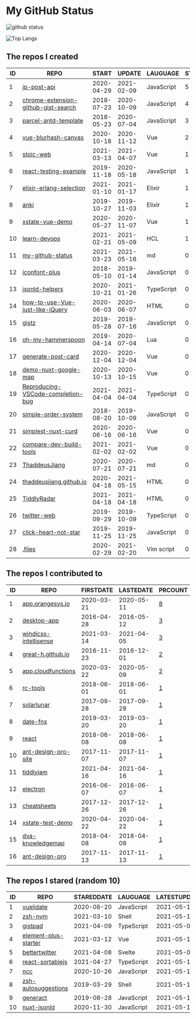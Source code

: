 # My GitHub Status

<img src="https://github-readme-stats-1.yihong0618.vercel.app/api?username=ThaddeusJiang&show_icons=true&&&hide_title=true&count_private=true" alt="github status" />

![Top Langs](https://github-readme-stats-1.yihong0618.vercel.app/api/top-langs/?username=ThaddeusJiang&layout=compact)

<!--START_SECTION:my_github-->
## The repos I created
| ID |                                                    REPO                                                     |   START    |   UPDATE   |  LAUGUAGE  | STARS |
|----|-------------------------------------------------------------------------------------------------------------|------------|------------|------------|-------|
|  1 | [jp-post-api](https://github.com/ThaddeusJiang/jp-post-api)                                                 | 2020-04-29 | 2021-02-09 | JavaScript |     5 |
|  2 | [chrome-extension-github-gist-search](https://github.com/ThaddeusJiang/chrome-extension-github-gist-search) | 2018-07-23 | 2020-10-09 | JavaScript |     4 |
|  3 | [parcel-antd-template](https://github.com/ThaddeusJiang/parcel-antd-template)                               | 2018-05-23 | 2020-07-04 | JavaScript |     3 |
|  4 | [vue-blurhash-canvas](https://github.com/ThaddeusJiang/vue-blurhash-canvas)                                 | 2020-10-18 | 2020-11-12 | Vue        |     2 |
|  5 | [stoic-web](https://github.com/ThaddeusJiang/stoic-web)                                                     | 2021-03-13 | 2021-04-07 | Vue        |     1 |
|  6 | [react-testing-example](https://github.com/ThaddeusJiang/react-testing-example)                             | 2019-11-18 | 2020-05-18 | JavaScript |     1 |
|  7 | [elixir-erlang-selection](https://github.com/ThaddeusJiang/elixir-erlang-selection)                         | 2021-01-10 | 2021-01-17 | Elixir     |     1 |
|  8 | [anki](https://github.com/ThaddeusJiang/anki)                                                               | 2019-10-27 | 2019-11-03 | Elixir     |     1 |
|  9 | [xstate-vue-demo](https://github.com/ThaddeusJiang/xstate-vue-demo)                                         | 2020-05-27 | 2020-11-07 | Vue        |     1 |
| 10 | [learn-devops](https://github.com/ThaddeusJiang/learn-devops)                                               | 2021-02-21 | 2021-05-09 | HCL        |     1 |
| 11 | [my-github-status](https://github.com/ThaddeusJiang/my-github-status)                                       | 2021-03-23 | 2021-05-16 | md         |     0 |
| 12 | [iconfont-plus](https://github.com/ThaddeusJiang/iconfont-plus)                                             | 2018-05-10 | 2019-01-14 | JavaScript |     0 |
| 13 | [jsonld-helpers](https://github.com/ThaddeusJiang/jsonld-helpers)                                           | 2020-10-21 | 2021-01-26 | TypeScript |     0 |
| 14 | [how-to-use-Vue-just-like-jQuery](https://github.com/ThaddeusJiang/how-to-use-Vue-just-like-jQuery)         | 2020-06-03 | 2020-06-07 | HTML       |     0 |
| 15 | [gistz](https://github.com/ThaddeusJiang/gistz)                                                             | 2019-05-28 | 2019-07-16 | JavaScript |     0 |
| 16 | [oh-my-hammerspoon](https://github.com/ThaddeusJiang/oh-my-hammerspoon)                                     | 2019-04-14 | 2020-07-04 | Lua        |     0 |
| 17 | [generate-post-card](https://github.com/ThaddeusJiang/generate-post-card)                                   | 2020-12-04 | 2020-12-04 | Vue        |     0 |
| 18 | [demo-nuxt-google-map](https://github.com/ThaddeusJiang/demo-nuxt-google-map)                               | 2020-10-13 | 2020-10-15 | Vue        |     0 |
| 19 | [Reproducing-VSCode-completion-bug](https://github.com/ThaddeusJiang/Reproducing-VSCode-completion-bug)     | 2021-04-04 | 2021-04-04 | TypeScript |     0 |
| 20 | [simple-order-system](https://github.com/ThaddeusJiang/simple-order-system)                                 | 2018-08-20 | 2019-10-09 | JavaScript |     0 |
| 21 | [simplest-nuxt-curd](https://github.com/ThaddeusJiang/simplest-nuxt-curd)                                   | 2020-06-16 | 2020-06-16 | Vue        |     0 |
| 22 | [compare-dev-build-tools](https://github.com/ThaddeusJiang/compare-dev-build-tools)                         | 2021-02-02 | 2021-02-02 | Vue        |     0 |
| 23 | [ThaddeusJiang](https://github.com/ThaddeusJiang/ThaddeusJiang)                                             | 2020-07-21 | 2020-07-21 | md         |     0 |
| 24 | [thaddeusjiang.github.io](https://github.com/ThaddeusJiang/thaddeusjiang.github.io)                         | 2020-04-18 | 2021-05-15 | HTML       |     0 |
| 25 | [TiddlyRadar](https://github.com/ThaddeusJiang/TiddlyRadar)                                                 | 2021-04-18 | 2021-04-18 | HTML       |     0 |
| 26 | [twitter-web](https://github.com/ThaddeusJiang/twitter-web)                                                 | 2019-09-29 | 2019-10-09 | TypeScript |     0 |
| 27 | [click-heart-not-star](https://github.com/ThaddeusJiang/click-heart-not-star)                               | 2019-11-25 | 2019-11-25 | JavaScript |     0 |
| 28 | [.files](https://github.com/ThaddeusJiang/.files)                                                           | 2020-02-29 | 2021-02-20 | Vim script |     0 |

## The repos I contributed to
| ID |                                    REPO                                    | FIRSTDATE  | LASTEDATE  |                                            PRCOUNT                                            |
|----|----------------------------------------------------------------------------|------------|------------|-----------------------------------------------------------------------------------------------|
|  1 | [app.orangesys.io](https://github.com/orangesys/app.orangesys.io)          | 2020-03-21 | 2020-05-11 | [8](https://github.com/orangesys/app.orangesys.io/pulls?q=is%3Apr+author%3AThaddeusJiang)     |
|  2 | [desktop-app](https://github.com/leanote/desktop-app)                      | 2016-04-28 | 2016-05-12 | [3](https://github.com/leanote/desktop-app/pulls?q=is%3Apr+author%3AThaddeusJiang)            |
|  3 | [windicss-intellisense](https://github.com/windicss/windicss-intellisense) | 2021-03-14 | 2021-04-05 | [3](https://github.com/windicss/windicss-intellisense/pulls?q=is%3Apr+author%3AThaddeusJiang) |
|  4 | [great-h.github.io](https://github.com/great-h/great-h.github.io)          | 2016-11-23 | 2016-12-01 | [2](https://github.com/great-h/great-h.github.io/pulls?q=is%3Apr+author%3AThaddeusJiang)      |
|  5 | [app.cloudfunctions](https://github.com/orangesys/app.cloudfunctions)      | 2020-03-22 | 2020-05-09 | [2](https://github.com/orangesys/app.cloudfunctions/pulls?q=is%3Apr+author%3AThaddeusJiang)   |
|  6 | [rc-tools](https://github.com/react-component/rc-tools)                    | 2018-06-01 | 2018-06-01 | [1](https://github.com/react-component/rc-tools/pulls?q=is%3Apr+author%3AThaddeusJiang)       |
|  7 | [solarlunar](https://github.com/yize/solarlunar)                           | 2017-09-28 | 2017-09-28 | [1](https://github.com/yize/solarlunar/pulls?q=is%3Apr+author%3AThaddeusJiang)                |
|  8 | [date-fns](https://github.com/date-fns/date-fns)                           | 2019-03-20 | 2019-03-20 | [1](https://github.com/date-fns/date-fns/pulls?q=is%3Apr+author%3AThaddeusJiang)              |
|  9 | [react](https://github.com/facebook/react)                                 | 2018-06-08 | 2018-06-08 | [1](https://github.com/facebook/react/pulls?q=is%3Apr+author%3AThaddeusJiang)                 |
| 10 | [ant-design-pro-site](https://github.com/ant-design/ant-design-pro-site)   | 2017-11-07 | 2017-11-07 | [1](https://github.com/ant-design/ant-design-pro-site/pulls?q=is%3Apr+author%3AThaddeusJiang) |
| 11 | [tiddlyjam](https://github.com/adithya-badidey/tiddlyjam)                  | 2021-04-16 | 2021-04-16 | [1](https://github.com/adithya-badidey/tiddlyjam/pulls?q=is%3Apr+author%3AThaddeusJiang)      |
| 12 | [electron](https://github.com/electron/electron)                           | 2016-06-07 | 2016-06-07 | [1](https://github.com/electron/electron/pulls?q=is%3Apr+author%3AThaddeusJiang)              |
| 13 | [cheatsheets](https://github.com/justjavac/cheatsheets)                    | 2017-12-26 | 2017-12-26 | [1](https://github.com/justjavac/cheatsheets/pulls?q=is%3Apr+author%3AThaddeusJiang)          |
| 14 | [xstate-test-demo](https://github.com/davidkpiano/xstate-test-demo)        | 2020-04-22 | 2020-04-22 | [1](https://github.com/davidkpiano/xstate-test-demo/pulls?q=is%3Apr+author%3AThaddeusJiang)   |
| 15 | [dva-knowledgemap](https://github.com/dvajs/dva-knowledgemap)              | 2018-04-08 | 2018-04-08 | [1](https://github.com/dvajs/dva-knowledgemap/pulls?q=is%3Apr+author%3AThaddeusJiang)         |
| 16 | [ant-design-pro](https://github.com/ant-design/ant-design-pro)             | 2017-11-13 | 2017-11-13 | [1](https://github.com/ant-design/ant-design-pro/pulls?q=is%3Apr+author%3AThaddeusJiang)      |

## The repos I stared (random 10)
| ID |                                     REPO                                     | STAREDDATE |  LAUGUAGE  | LATESTUPDATE |
|----|------------------------------------------------------------------------------|------------|------------|--------------|
|  1 | [vuelidate](https://github.com/vuelidate/vuelidate)                          | 2020-08-20 | JavaScript | 2021-05-16   |
|  2 | [zsh-nvm](https://github.com/lukechilds/zsh-nvm)                             | 2021-03-10 | Shell      | 2021-05-15   |
|  3 | [gistpad](https://github.com/lostintangent/gistpad)                          | 2021-04-09 | TypeScript | 2021-05-09   |
|  4 | [element-plus-starter](https://github.com/element-plus/element-plus-starter) | 2021-03-12 | Vue        | 2021-05-14   |
|  5 | [bettertwitter](https://github.com/sw-yx/bettertwitter)                      | 2021-04-08 | Svelte     | 2021-05-06   |
|  6 | [react-sortablejs](https://github.com/SortableJS/react-sortablejs)           | 2021-04-27 | TypeScript | 2021-05-13   |
|  7 | [ncc](https://github.com/vercel/ncc)                                         | 2020-10-26 | JavaScript | 2021-05-16   |
|  8 | [zsh-autosuggestions](https://github.com/zsh-users/zsh-autosuggestions)      | 2019-03-29 | Shell      | 2021-05-16   |
|  9 | [generact](https://github.com/diegohaz/generact)                             | 2019-08-28 | JavaScript | 2021-05-16   |
| 10 | [nuxt-jsonld](https://github.com/ymmooot/nuxt-jsonld)                        | 2020-11-30 | JavaScript | 2021-05-16   |

<!--END_SECTION:my_github-->